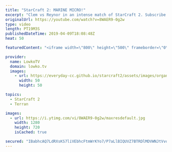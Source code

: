 ```yaml
---
title: "StarCraft 2: MARINE MICRO!"
excerpt: "Clem vs Reynor in an intense match of StarCraft 2. Subscribe for more videos: http://lowko.tv/youtube More StarCraft 2 casts: https://youtu.be/BfikSEkWzao  While Reynor obtains a small advantage in the early game, he loses a lot of his creep spread. Clem follows up the Hellbat aggression with relentless"
originalUrl: https://youtube.com/watch?v=8WAER9-0g2w
type: video
length: PT19M3S
publishedDateTime: 2019-04-09T18:08:48Z
heat: 50

featuredContent: "<iframe width=\"800\" height=\"500\" frameborder=\"0\" src=\"https://www.youtube.com/embed/8WAER9-0g2w\" allow=\"accelerometer; autoplay; encrypted-media; gyroscope; picture-in-picture\" allowfullscreen></iframe>"

provider:
  name: LowkoTV
  domain: lowko.tv
  images:
    - url: https://everyday-cc.github.io/starcraft2/assets/images/organizations/lowko.tv-50x50.jpg
      width: 50
      height: 50

topics:
  - StarCraft 2
  - Terran

images:
  - url: https://i.ytimg.com/vi/8WAER9-0g2w/maxresdefault.jpg
    width: 1280
    height: 720
    isCached: true

secured: "IBabhcAQ7LdRXsKS7liVEbhcFtmWrKYo7/P7aLlBIQUVZ7BTRDlMDVWNJtVvohUAzTnenpsHirtsfgBlDhvTvEclhCOrNrHbsHUhEsIMUIkd7rrgAXBWWasSj+iHjggqYpUhKB8jrJys0SbBHhGVNz8HLefAsvXvNyHzR2d5sTLksoWzDvn7eIT8vgzZxCKNQv1ZIJO9I3xiObE4zbAubpZXL76OR3bTKKvkrMdy85WV++M8QJx/V4zuyjODyNeqZeztvC1js+lkvT5iVUFyMEpdvXaK5x7OYC/mYOH17nkhW6C+/dHGhHJ9hhtuXQKry/FEzUkLlTcKKoVklls5CN+SB5sUrIKi8zL9XHHd0SY+ev363RqfwGtc4mHk1hLdloLYz54HdNw1PJFzuNwONwPQTACCy1LMJ2tXa5B1avs=;7HqLQLyUwcIfyYFNedQMQA=="
---
```


